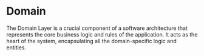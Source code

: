 # Domain

The Domain Layer is a crucial component of a software architecture that represents the 
core business logic and rules of the application. It acts as the heart of the system, 
encapsulating all the domain-specific logic and entities.
